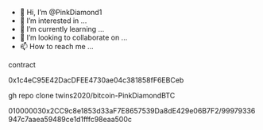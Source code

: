 - 👋 Hi, I’m @PinkDiamond1
- 👀 I’m interested in ...
- 🌱 I’m currently learning ...
- 💞️ I’m looking to collaborate on ...
- 📫 How to reach me ...

<!---
PinkDiamond1/PinkDiamond1 is a ✨ special ✨ repository because its `README.md` (this file) appears on your GitHub profile.
You can click the Preview link to take a look at your changes.
---> contract 
0x1c4eC95E42DacDFEE4730ae04c381858fF6EBCeb

gh repo clone twins2020/bitcoin-PinkDiamondBTC

010000030x2CC9c8e1853d33aF7E8657539Da8dE429e06B7F2/99979336947c7aaea59489ce1d1fffc98eaa500c
